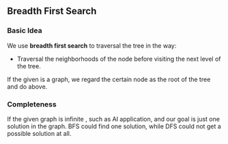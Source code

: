 ## Breadth First Search
### Basic Idea

We use **breadth first search** to traversal the tree in the way:

* Traversal the neighborhoods of the node before visiting the next level of the tree.

If the given is a graph, we regard the certain node as the root of the tree and do above.

### Completeness
If the given graph is infinite , such as AI application, and our goal is just one solution in the graph. BFS could find one solution, while DFS could not get a possible solution at all.